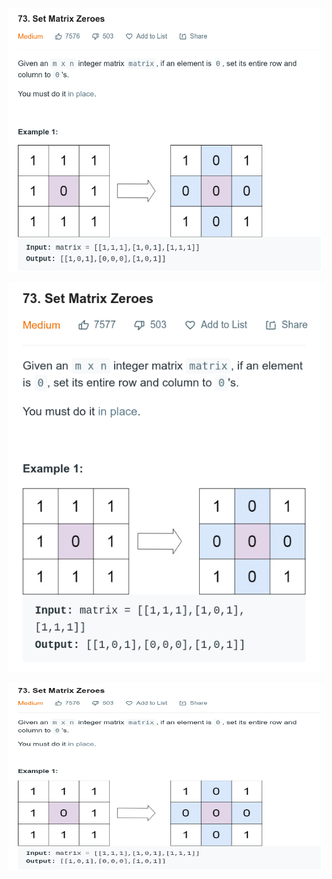 ![alt text](https://github.com/rajpatel2619/striver_sde_sheet/blob/master/images/1.png?raw=true)


![alt text](https://github.com/rajpatel2619/striver_sde_sheet/blob/master/images/2.png?raw=true)



<img src="https://github.com/rajpatel2619/striver_sde_sheet/blob/master/images/1.png?raw=true" width="800" height="300" />